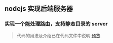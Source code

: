 ## nodejs 实现后端服务器
### 实现一个能处理路由，支持静态目录的 server
> 代码的用法及介绍已在代码文件中说明
[预览](https://erxun.github.io/nodeServer/)
